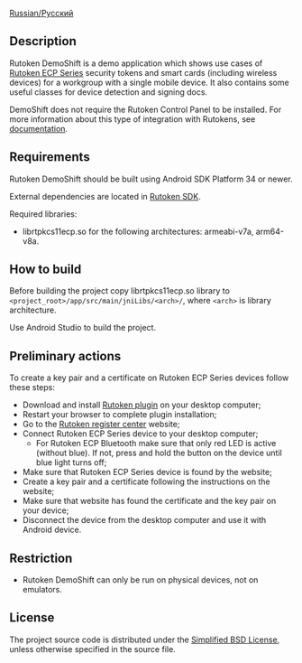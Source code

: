 [Russian/Русский](README_RUS.md)

## Description

Rutoken DemoShift is a demo application which shows use cases
of [Rutoken ECP Series](https://www.rutoken.ru/products/all/rutoken-ecp-3/) security tokens and smart cards (including
wireless devices) for a workgroup with a single mobile device.
It also contains some useful classes for device detection and signing docs.

DemoShift does not require the Rutoken Control Panel to be installed. For more information about this type of
integration with Rutokens, see [documentation](https://github.com/AktivCo/android-standalone-scheme-docs).

## Requirements

Rutoken DemoShift should be built using Android SDK Platform 34 or newer.

External dependencies are located in [Rutoken SDK](https://www.rutoken.ru/developers/sdk/).

Required libraries:

* librtpkcs11ecp.so for the following architectures: armeabi-v7a, arm64-v8a.

## How to build

Before building the project copy librtpkcs11ecp.so library to `<project_root>/app/src/main/jniLibs/<arch>/`, where
`<arch>` is library architecture.

Use Android Studio to build the project.

## Preliminary actions

To create a key pair and a certificate on Rutoken ECP Series devices follow these steps:

* Download and install [Rutoken plugin](https://www.rutoken.ru/products/all/rutoken-plugin/) on your desktop computer;
* Restart your browser to complete plugin installation;
* Go to the [Rutoken register center](https://ra.rutoken.ru) website;
* Connect Rutoken ECP Series device to your desktop computer;
    * For Rutoken ECP Bluetooth make sure that only red LED is active (without blue). If not, press and hold the button
      on the device until blue light turns off;
* Make sure that Rutoken ECP Series device is found by the website;
* Create a key pair and a certificate following the instructions on the website;
* Make sure that website has found the certificate and the key pair on your device;
* Disconnect the device from the desktop computer and use it with Android device.

## Restriction

* Rutoken DemoShift can only be run on physical devices, not on emulators.

## License

The project source code is distributed under the [Simplified BSD License](LICENSE), unless otherwise specified in the
source file.

